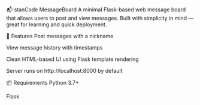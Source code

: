 📬 stanCode MessageBoard
A minimal Flask-based web message board that allows users to post and view messages. Built with simplicity in mind — great for learning and quick deployment.

📝 Features
Post messages with a nickname

View message history with timestamps

Clean HTML-based UI using Flask template rendering

Server runs on http://localhost:8000 by default

📦 Requirements
Python 3.7+

Flask

